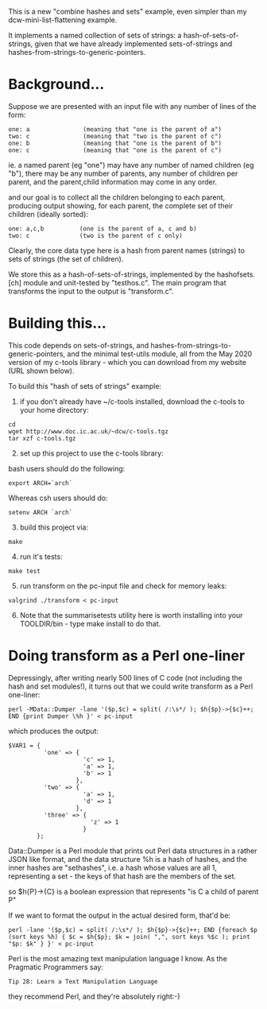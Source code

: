 This is a new "combine hashes and sets" example, even simpler than my
dcw-mini-list-flattening example.

It implements a named collection of sets of strings: a hash-of-sets-of-strings,
given that we have already implemented sets-of-strings and
hashes-from-strings-to-generic-pointers.


# Background...

Suppose we are presented with an input file with any number of lines
of the form:

```
one: a               (meaning that "one is the parent of a")
two: c               (meaning that "two is the parent of c")
one: b               (meaning that "one is the parent of b")
one: c               (meaning that "one is the parent of c")
```

ie. a named parent (eg "one") may have any number of named children (eg "b"),
there may be any number of parents, any number of children per parent,
and the parent,child information may come in any order.

and our goal is to collect all the children belonging to each parent,
producing output showing, for each parent, the complete set of
their children (ideally sorted):

```
one: a,c,b          (one is the parent of a, c and b)
two: c              (two is the parent of c only)
```

Clearly, the core data type here is a hash from parent names (strings) to
sets of strings (the set of children).

We store this as a hash-of-sets-of-strings,
implemented by the hashofsets.[ch] module and unit-tested by "testhos.c".
The main program that transforms the input to the output is "transform.c".


# Building this...

This code depends on sets-of-strings,
and hashes-from-strings-to-generic-pointers,
and the minimal test-utils module, all
from the May 2020 version of my c-tools library -
which you can download from my website (URL shown below).

To build this "hash of sets of strings" example:

1. if you don't already have ~/c-tools installed,
   download the c-tools to your home directory:

```
cd
wget http://www.doc.ic.ac.uk/~dcw/c-tools.tgz
tar xzf c-tools.tgz
```

2. set up this project to use the c-tools library:

bash users should do the following:

```
export ARCH=`arch`
```

Whereas csh users should do:

```
setenv ARCH `arch`
```

3. build this project via:

```
make
```

4. run it's tests:

```
make test
```

5. run transform on the pc-input file and check for memory leaks:

```
valgrind ./transform < pc-input
```



6. Note that the summarisetests utility here is worth installing into your
TOOLDIR/bin - type make install to do that.



# Doing transform as a Perl one-liner

Depressingly, after writing nearly 500 lines of C code (not including the
hash and set modules!), it turns out that we could write transform as
a Perl one-liner:

```
perl -MData::Dumper -lane '($p,$c) = split( /:\s*/ ); $h{$p}->{$c}++; END {print Dumper \%h }' < pc-input
```

which produces the output:

```
$VAR1 = {
          'one' => {
                     'c' => 1,
                     'a' => 1,
                     'b' => 1
                   },
          'two' => {
                     'a' => 1,
                     'd' => 1
                   },
          'three' => {
                       'z' => 1
                     }
        };
```

Data::Dumper is a Perl module that prints out Perl data structures in a
rather JSON like format, and the data structure %h is a hash of hashes,
and the inner hashes are "sethashes", i.e. a hash whose values are all 1,
representing a set - the keys of that hash are the members of the set.

so $h{P}->{C} is a boolean expression that represents "is C a child of parent P"

If we want to format the output in the actual desired form, that'd be:

```
perl -lane '($p,$c) = split( /:\s*/ ); $h{$p}->{$c}++; END {foreach $p (sort keys %h) { $c = $h{$p}; $k = join( ",", sort keys %$c ); print "$p: $k" } }' < pc-input
```

Perl is the most amazing text manipulation language I know.  As the Pragmatic
Programmers say:

	Tip 28: Learn a Text Manipulation Language

they recommend Perl, and they're absolutely right:-)
